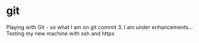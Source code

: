 # git

Playing with Git - so what I am on git commit 3. I am under enhancements...
Testing my new machine with ssh and https
